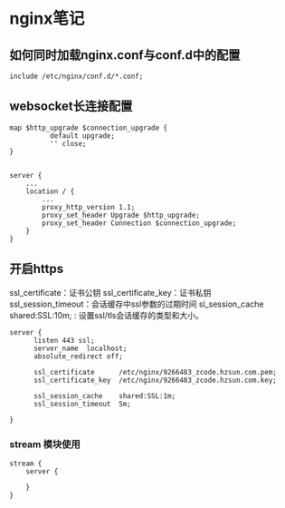 # nginx笔记

## 如何同时加载nginx.conf与conf.d中的配置

```
include /etc/nginx/conf.d/*.conf;
```

## websocket长连接配置


```
map $http_upgrade $connection_upgrade {
          default upgrade;
          '' close;
}


server {
	...
	location / {
		...
		proxy_http_version 1.1;
		proxy_set_header Upgrade $http_upgrade;
		proxy_set_header Connection $connection_upgrade;
	}
}
```

## 开启https

ssl_certificate：证书公钥
ssl_certificate_key：证书私钥
ssl_session_timeout：会话缓存中ssl参数的过期时间
sl_session_cache shared:SSL:10m; : 设置ssl/tls会话缓存的类型和大小。

```
server {
	  listen 443 ssl;
      server_name  localhost;
      absolute_redirect off;

      ssl_certificate      /etc/nginx/9266483_zcode.hzsun.com.pem;
      ssl_certificate_key  /etc/nginx/9266483_zcode.hzsun.com.key;

      ssl_session_cache    shared:SSL:1m;
      ssl_session_timeout  5m;

}

```

### stream 模块使用

```
stream {
	server {
	
	}
}
```

